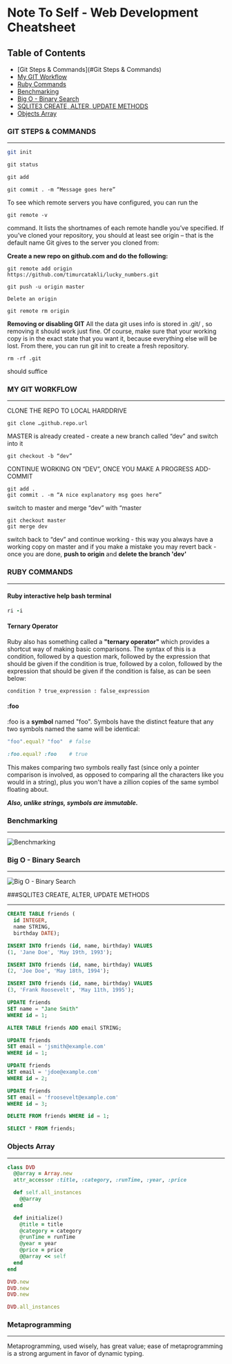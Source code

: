 # Note To Self - Web Development Cheatsheet

## Table of Contents
  - [Git Steps & Commands](#Git Steps & Commands)
  - [My GIT Workflow](#my-git-workflow)
  - [Ruby Commands](#ruby-commands)
  - [Benchmarking](#benchmarking)
  -  [Big O - Binary Search](#big-o---binary-search)
  -  [SQLITE3 CREATE, ALTER, UPDATE METHODS](#sqlite3-create-alter-update-methods)
  -  [Objects Array](#objects-array)





### GIT STEPS & COMMANDS
***

```Bash
git init
```

```ruby
git status
```
```ruby
git add
```
```
git commit . -m “Message goes here”
```

To see which remote servers you have configured, you can run the

```
git remote -v
```

command. It lists the shortnames of each remote handle you’ve specified. If you’ve cloned your repository, you should at least see origin – that is the default name Git gives to the server you cloned from:

**Create a new repo on github.com and do the following:**
```
git remote add origin https://github.com/timurcatakli/lucky_numbers.git
```
```
git push -u origin master
```
```
Delete an origin
```
```
git remote rm origin
```

**Removing or disabling GIT**
All the data git uses info is stored in .git/ , so removing it should work just fine. Of course, make sure that your working copy is in the exact state that you want it, because everything else will be lost. From there, you can run git init to create a fresh repository. 
```
rm -rf .git 
```
should suffice


### MY GIT WORKFLOW
***

CLONE THE REPO TO LOCAL HARDDRIVE
```
git clone …github.repo.url
```
MASTER is already created - create a new branch called “dev” and switch into it
```
git checkout -b “dev”
```
CONTINUE WORKING ON “DEV”, ONCE YOU MAKE A PROGRESS ADD-COMMIT

```
git add .
git commit . -m “A nice explanatory msg goes here”
```

switch to master and merge “dev” with “master

```
git checkout master
git merge dev
```

switch back to “dev” and continue working - this way you always have a working copy on master and if you make a mistake you may revert back - once you are done,  **push to origin** and **delete the branch 'dev'**



### RUBY COMMANDS
***

#### **Ruby interactive help bash terminal**
```ruby
ri -i
```
#### **Ternary Operator**

Ruby also has something called a **"ternary operator"** which provides a shortcut way of making basic comparisons. The syntax of this is a condition, followed by a question mark, followed by the expression that should be given if the condition is true, followed by a colon, followed by the expression that should be given if the condition is false, as can be seen below:

```
condition ? true_expression : false_expression
```

#### **:foo**
:foo is a **symbol** named "foo". Symbols have the distinct feature that any two symbols named the same will be identical:
```ruby
"foo".equal? "foo"  # false
```
```ruby
:foo.equal? :foo    # true
```
This makes comparing two symbols really fast (since only a pointer comparison is involved, as opposed to comparing all the characters like you would in a string), plus you won't have a zillion copies of the same symbol floating about.

***Also, unlike strings, symbols are immutable.***


### Benchmarking
***

![Benchmarking](images/benchmarking.png "Benchmarking")


### Big O - Binary Search
***
![Big O - Binary Search](images/bigo.png "Big O - Binary Search")


###SQLITE3 CREATE, ALTER, UPDATE METHODS
***

```sql
CREATE TABLE friends (
  id INTEGER,
  name STRING,
  birthday DATE);
 ```
 
```sql  
INSERT INTO friends (id, name, birthday) VALUES
(1, 'Jane Doe', 'May 19th, 1993');
```
```sql  
INSERT INTO friends (id, name, birthday) VALUES
(2, 'Joe Doe', 'May 18th, 1994');
```

```sql  
INSERT INTO friends (id, name, birthday) VALUES
(3, 'Frank Roosevelt', 'May 11th, 1995');
```

```sql  
UPDATE friends
SET name = "Jane Smith"
WHERE id = 1;
```

```sql  
ALTER TABLE friends ADD email STRING;
```

```sql  
UPDATE friends
SET email = 'jsmith@example.com'
WHERE id = 1;
```

```sql  
UPDATE friends
SET email = 'jdoe@example.com'
WHERE id = 2;
```

```sql  
UPDATE friends
SET email = 'froosevelt@example.com'
WHERE id = 3;
```

```sql  
DELETE FROM friends WHERE id = 1;
```

```sql  
SELECT * FROM friends;
```

### Objects Array
***

```ruby
class DVD
  @@array = Array.new
  attr_accessor :title, :category, :runTime, :year, :price 

  def self.all_instances
    @@array
  end

  def initialize()
    @title = title
    @category = category
    @runTime = runTime
    @year = year
    @price = price
    @@array << self
  end
end
```

```ruby
DVD.new
DVD.new
DVD.new
```

```ruby
DVD.all_instances
```
### Metaprogramming
***

Metaprogramming, used wisely, has great value; ease of metaprogramming is a strong argument in favor of dynamic typing.
